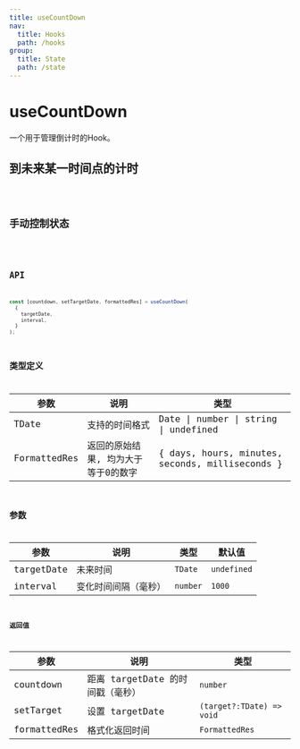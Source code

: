 ```yaml
---
title: useCountDown
nav:
  title: Hooks
  path: /hooks
group:
  title: State
  path: /state
---
```


# useCountDown

一个用于管理倒计时的Hook。

## 到未来某一时间点的计时

<code src="./demo/demo1.tsx" />

## 手动控制状态

<code src="./demo/demo2.tsx" />

## API

```typescript
const [countdown, setTargetDate, formattedRes] = useCountDown(
  {
    targetDate,
    interval,
  }
);
```

## 类型定义

| 参数          | 说明                                | 类型                                            |
| ------------- | ----------------------------------- | ----------------------------------------------- |
| TDate         | 支持的时间格式                      | Date \| number \| string \| undefined   |
| FormattedRes | 返回的原始结果, 均为大于等于0的数字 | { days, hours, minutes, seconds, milliseconds } |


## 参数

| 参数      | 说明           | 类型                                                    | 默认值      |
| --------- | -------------- | ------------------------------------------------------- | ----------- |
| targetDate   | 未来时间     | `TDate`                                                 | `undefined` |
| interval  | 变化时间间隔（毫秒）     | `number`                                                | `1000`      |


### 返回值

| 参数            | 说明           | 类型                      |
| --------------- | -------------- | ------------------------- |
| countdown       | 距离 targetDate 的时间戳（毫秒）   | `number`                  |
| setTarget       | 设置 targetDate | `(target?:TDate) => void` |
| formattedRes | 格式化返回时间     | `FormattedRes`           |

